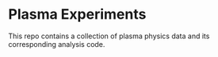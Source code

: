 Plasma Experiments
==================

This repo contains a collection of plasma physics data and its corresponding
analysis code.
